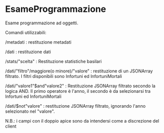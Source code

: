 # EsameProgrammazione
Esame programmazione ad oggetti.

Comandi utilizzabili:

/metadati : restituzione metadati

/dati : restituzione dati

/stats/"scelta" : Restituzione statistiche basilari

/dati/"filtro"/maggiore(o minore)/"valore" : restituzione di un JSONArray filtrato. I filtri disponibili sono Infortuni ed InfortuniMortali

/dati/"valore1"$and"valore2" : Restituzione JSONArray filtrato secondo la logica AND. Il primo operatore è l'anno, il secondo è da selezionarsi tra Infortuni ed InfortuniMortali

/dati/$not"valore" : restituzione JSONArray filtrato, ignorando l'anno selezionato nel "valore".

N.B.: i campi con il doppio apice sono da intendersi come a discrezione del client
